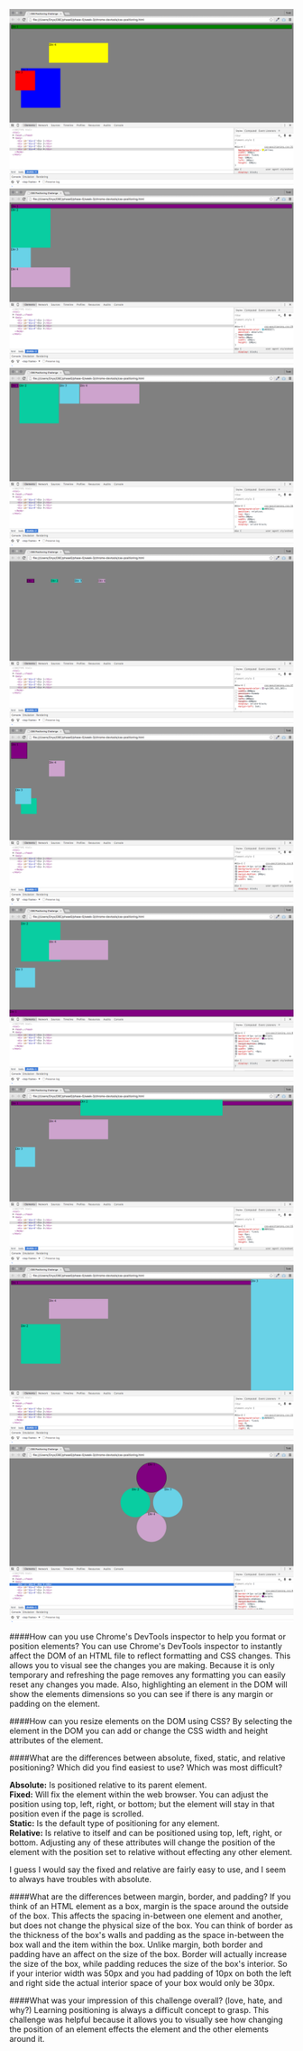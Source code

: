 ![3.4 Challenge 1](../../week-2/imgs/3.4_challenge_1.png)
![3.4 Challenge 2](../../week-2/imgs/3.4_challenge_2.png)
![3.4 Challenge 3](../../week-2/imgs/3.4_challenge_3.png)
![3.4 Challenge 4](../../week-2/imgs/3.4_challenge_4.png)
![3.4 Challenge 5](../../week-2/imgs/3.4_challenge_5.png)
![3.4 Challenge 6](../../week-2/imgs/3.4_challenge_6.png)
![3.4 Challenge 7](../../week-2/imgs/3.4_challenge_7.png)
![3.4 Challenge 8](../../week-2/imgs/3.4_challenge_8.png)
![3.4 Challenge 9](../../week-2/imgs/3.4_challenge_9.png)

####How can you use Chrome's DevTools inspector to help you format or position elements?
You can use Chrome's DevTools inspector to instantly affect the DOM of an HTML file to reflect formatting and CSS changes. This allows you to visual see the changes you are making. Because it is only temporary and refreshing the page removes any formatting you can easily reset any changes you made. Also, highlighting an element in the DOM will show the elements dimensions so you can see if there is any margin or padding on the element.

####How can you resize elements on the DOM using CSS?
By selecting the element in the DOM you can add or change the CSS width and height attributes of the element.

####What are the differences between absolute, fixed, static, and relative positioning? Which did you find easiest to use? Which was most difficult?

**Absolute:** Is positioned relative to its parent element.   
**Fixed:** Will fix the element within the web browser. You can adjust the position using top, left, right, or bottom; but the element will stay in that position even if the page is scrolled.   
**Static:** Is the default type of positioning for any element.   
**Relative:** Is relative to itself and can be positioned using top, left, right, or bottom. Adjusting any of these attributes will change the position of the element with the position set to relative without effecting any other element.

I guess I would say the fixed and relative are fairly easy to use, and I seem to always have troubles with absolute.

####What are the differences between margin, border, and padding?
If you think of an HTML element as a box, margin is the space around the outside of the box. This affects the spacing in-between one element and another, but does not change the physical size of the box. You can think of border as the thickness of the box's walls and padding as the space in-between the box wall and the item within the box. Unlike margin, both border and padding have an affect on the size of the box. Border will actually increase the size of the box, while padding reduces the size of the box's interior. So if your interior width was 50px and you had padding of 10px on both the left and right side the actual interior space of your box would only be 30px.

####What was your impression of this challenge overall? (love, hate, and why?)
Learning positioning is always a difficult concept to grasp. This challenge was helpful because it allows you to visually see how changing the position of an element effects the element and the other elements around it.